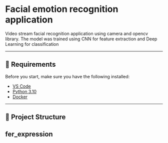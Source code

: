 # Facial emotion recognition application

Video stream facial recognition application using camera and opencv library.
The model was trained using CNN for feature extraction and Deep Learning for classification

---

## 🐍 Requirements

Before you start, make sure you have the following installed:

- [VS Code](https://code.visualstudio.com/download)
- [Python 3.10](https://www.python.org/downloads/)
- [Docker](https://www.docker.com/get-started)

---

## 📁 Project Structure
## fer_expression


